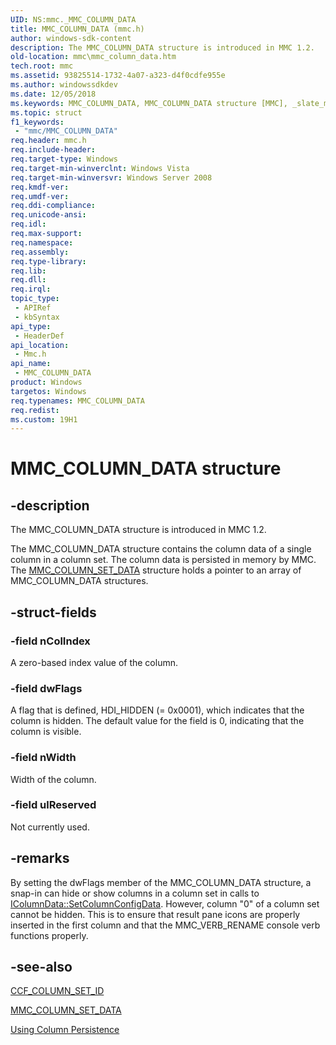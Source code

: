 ```yaml
---
UID: NS:mmc._MMC_COLUMN_DATA
title: MMC_COLUMN_DATA (mmc.h)
author: windows-sdk-content
description: The MMC_COLUMN_DATA structure is introduced in MMC 1.2.
old-location: mmc\mmc_column_data.htm
tech.root: mmc
ms.assetid: 93825514-1732-4a07-a323-d4f0cdfe955e
ms.author: windowssdkdev
ms.date: 12/05/2018
ms.keywords: MMC_COLUMN_DATA, MMC_COLUMN_DATA structure [MMC], _slate_mmc_column_data, mmc.mmc_column_data, mmc/MMC_COLUMN_DATA
ms.topic: struct
f1_keywords: 
 - "mmc/MMC_COLUMN_DATA"
req.header: mmc.h
req.include-header: 
req.target-type: Windows
req.target-min-winverclnt: Windows Vista
req.target-min-winversvr: Windows Server 2008
req.kmdf-ver: 
req.umdf-ver: 
req.ddi-compliance: 
req.unicode-ansi: 
req.idl: 
req.max-support: 
req.namespace: 
req.assembly: 
req.type-library: 
req.lib: 
req.dll: 
req.irql: 
topic_type:
 - APIRef
 - kbSyntax
api_type:
 - HeaderDef
api_location:
 - Mmc.h
api_name:
 - MMC_COLUMN_DATA
product: Windows
targetos: Windows
req.typenames: MMC_COLUMN_DATA
req.redist: 
ms.custom: 19H1
---
```


# MMC_COLUMN_DATA structure


## -description


The 
MMC_COLUMN_DATA structure is introduced in MMC 1.2.

The 
MMC_COLUMN_DATA structure contains the column data of a single column in a column set. The column data is persisted in memory by MMC. The 
<a href="https://docs.microsoft.com/windows/desktop/api/mmc/ns-mmc-_mmc_column_set_data">MMC_COLUMN_SET_DATA</a> structure holds a pointer to an array of 
MMC_COLUMN_DATA structures.


## -struct-fields




### -field nColIndex

A zero-based index value of the column.


### -field dwFlags

A flag that is defined, HDI_HIDDEN (= 0x0001), which indicates that the column is hidden. The default value for the field is 0, indicating that the column is visible.


### -field nWidth

Width of the column.


### -field ulReserved

Not currently used.


## -remarks



By setting the dwFlags member of the 
MMC_COLUMN_DATA structure, a snap-in can hide or show columns in a column set in calls to 
<a href="https://docs.microsoft.com/windows/desktop/api/mmc/nf-mmc-icolumndata-setcolumnconfigdata">IColumnData::SetColumnConfigData</a>. However, column "0" of a column set cannot be hidden. This is to ensure that result pane icons are properly inserted in the first column and that the MMC_VERB_RENAME console verb functions properly.




## -see-also




<a href="https://docs.microsoft.com/previous-versions/windows/desktop/mmc/ccf-column-set-id">CCF_COLUMN_SET_ID</a>



<a href="https://docs.microsoft.com/windows/desktop/api/mmc/ns-mmc-_mmc_column_set_data">MMC_COLUMN_SET_DATA</a>



<a href="https://docs.microsoft.com/previous-versions/windows/desktop/mmc/using-column-persistence">Using Column Persistence</a>
 

 

